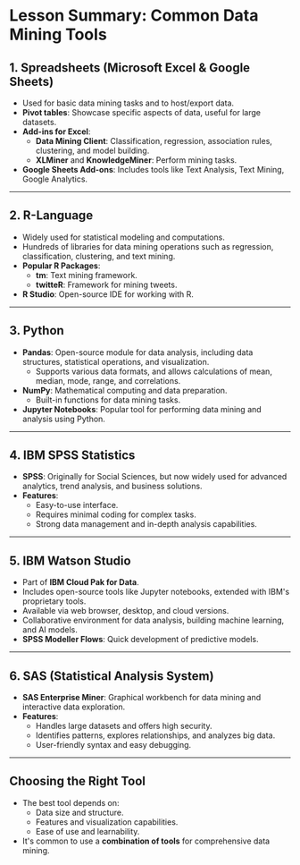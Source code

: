 # Lesson Summary: Common Data Mining Tools

## 1. **Spreadsheets (Microsoft Excel & Google Sheets)**
- Used for basic data mining tasks and to host/export data.
- **Pivot tables**: Showcase specific aspects of data, useful for large datasets.
- **Add-ins for Excel**:
  - **Data Mining Client**: Classification, regression, association rules, clustering, and model building.
  - **XLMiner** and **KnowledgeMiner**: Perform mining tasks.
- **Google Sheets Add-ons**: Includes tools like Text Analysis, Text Mining, Google Analytics.

---

## 2. **R-Language**
- Widely used for statistical modeling and computations.
- Hundreds of libraries for data mining operations such as regression, classification, clustering, and text mining.
- **Popular R Packages**:
  - **tm**: Text mining framework.
  - **twitteR**: Framework for mining tweets.
- **R Studio**: Open-source IDE for working with R.

---

## 3. **Python**
- **Pandas**: Open-source module for data analysis, including data structures, statistical operations, and visualization.
  - Supports various data formats, and allows calculations of mean, median, mode, range, and correlations.
- **NumPy**: Mathematical computing and data preparation.
  - Built-in functions for data mining tasks.
- **Jupyter Notebooks**: Popular tool for performing data mining and analysis using Python.

---

## 4. **IBM SPSS Statistics**
- **SPSS**: Originally for Social Sciences, but now widely used for advanced analytics, trend analysis, and business solutions.
- **Features**:
  - Easy-to-use interface.
  - Requires minimal coding for complex tasks.
  - Strong data management and in-depth analysis capabilities.

---

## 5. **IBM Watson Studio**
- Part of **IBM Cloud Pak for Data**.
- Includes open-source tools like Jupyter notebooks, extended with IBM's proprietary tools.
- Available via web browser, desktop, and cloud versions.
- Collaborative environment for data analysis, building machine learning, and AI models.
- **SPSS Modeller Flows**: Quick development of predictive models.

---

## 6. **SAS (Statistical Analysis System)**
- **SAS Enterprise Miner**: Graphical workbench for data mining and interactive data exploration.
- **Features**:
  - Handles large datasets and offers high security.
  - Identifies patterns, explores relationships, and analyzes big data.
  - User-friendly syntax and easy debugging.

---

## Choosing the Right Tool
- The best tool depends on:
  - Data size and structure.
  - Features and visualization capabilities.
  - Ease of use and learnability.
- It's common to use a **combination of tools** for comprehensive data mining.
